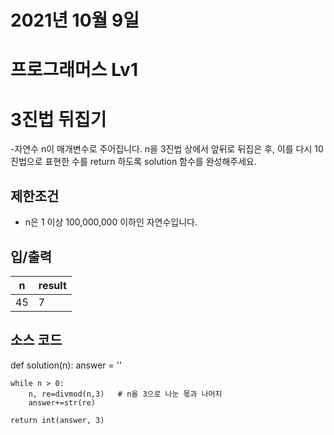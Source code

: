 # 2021년 10월 9일
# 프로그래머스 Lv1
# 3진법 뒤집기
-자연수 n이 매개변수로 주어집니다. n을 3진법 상에서 앞뒤로 뒤집은 후, 이를 다시 10진법으로 표현한 수를 return 하도록 solution 함수를 완성해주세요.
## 제한조건 
- n은 1 이상 100,000,000 이하인 자연수입니다.

## 입/출력
|n|result|
|------|---|
|45|7|
## 소스 코드
def solution(n):
    answer = ''

    while n > 0:			
        n, re=divmod(n,3)	# n을 3으로 나눈 몫과 나머지
        answer+=str(re)
         
    return int(answer, 3)